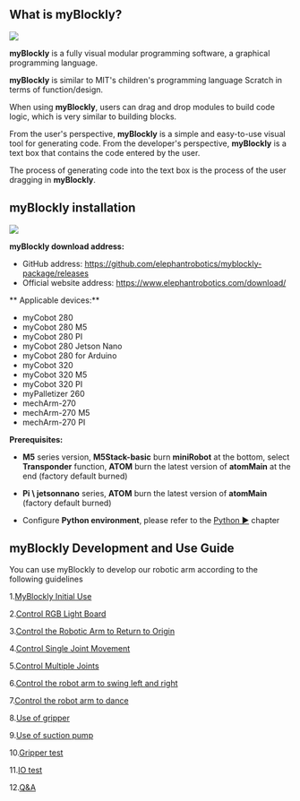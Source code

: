 ## What is myBlockly?

![](../../../../resource/3-FunctionsAndApplications/6.developmentGuide/myBlocklyAndUlFlow/myblocklyTutorials/myblockly界面.jpg)

**myBlockly** is a fully visual modular programming software, a graphical programming language.

**myBlockly** is similar to MIT's children's programming language Scratch in terms of function/design.

When using **myBlockly**, users can drag and drop modules to build code logic, which is very similar to building blocks.

From the user's perspective, **myBlockly** is a simple and easy-to-use visual tool for generating code. From the developer's perspective, **myBlockly** is a text box that contains the code entered by the user.

The process of generating code into the text box is the process of the user dragging in **myBlockly**.

## myBlockly installation
![](../../../../resource/3-FunctionsAndApplications/6.developmentGuide/myBlocklyAndUlFlow/myblocklyTutorials/myblockly下载.jpg)

**myBlockly download address:**

- GitHub address: https://github.com/elephantrobotics/myblockly-package/releases
- Official website address: https://www.elephantrobotics.com/download/

** Applicable devices:**
- myCobot 280
- myCobot 280 M5
- myCobot 280 PI
- myCobot 280 Jetson Nano
- myCobot 280 for Arduino
- myCobot 320
- myCobot 320 M5
- myCobot 320 PI
- myPalletizer 260
- mechArm-270
- mechArm-270 M5
- mechArm-270 PI

**Prerequisites:**

- **M5** series version, **M5Stack-basic** burn **miniRobot** at the bottom, select **Transponder** function, **ATOM** burn the latest version of **atomMain** at the end (factory default burned)

- **Pi \ jetsonnano** series, **ATOM** burn the latest version of **atomMain** (factory default burned)

- Configure **Python environment**, please refer to the [Python ▶](https://docs.elephantrobotics.com/docs/gitbook/7-ApplicationBasePython/7.1_download.html) chapter

## myBlockly Development and Use Guide

You can use myBlockly to develop our robotic arm according to the following guidelines

1.[MyBlockly Initial Use](5.1.1-myBlocklyFirstUse.md)

2.[Control RGB Light Board](5.1.2-ControlRGB.md)

3.[Control the Robotic Arm to Return to Origin](5.1.3-ControlRoboticArmBackZero.md)

4.[Control Single Joint Movement](5.1.4-ControlSingleJoint.md)

5.[Control Multiple Joints](5.1.5-ControlSinglesJoint.md)

6.[Control the robot arm to swing left and right](5.1.6-ControlRoboticSwingLeft&Right.md)

7.[Control the robot arm to dance](5.1.7-ControlRoboticArmDance.md)

8.[Use of gripper](5.1.8-GripperUse.md)

9.[Use of suction pump](5.1.9-PumpUse.md)

10.[Gripper test](5.13-gripperTest.md)

11.[IO test](5.14-ioTest.md)

12.[Q&A](5.1.10Q&A.md)